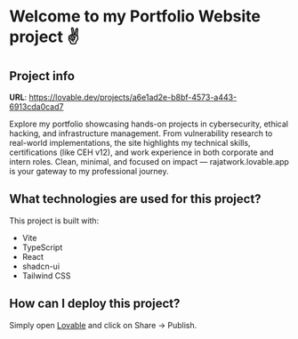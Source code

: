 # Welcome to my Portfolio Website project ✌️

## Project info

**URL**: https://lovable.dev/projects/a6e1ad2e-b8bf-4573-a443-6913cda0cad7

Explore my portfolio showcasing hands-on projects in cybersecurity, ethical hacking, and infrastructure management. From vulnerability research to real-world implementations, the site highlights my technical skills, certifications (like CEH v12), and work experience in both corporate and intern roles. Clean, minimal, and focused on impact — rajatwork.lovable.app is your gateway to my professional journey.

## What technologies are used for this project?

This project is built with:

- Vite
- TypeScript
- React
- shadcn-ui
- Tailwind CSS

## How can I deploy this project?

Simply open [Lovable](https://lovable.dev/projects/a6e1ad2e-b8bf-4573-a443-6913cda0cad7) and click on Share -> Publish.


